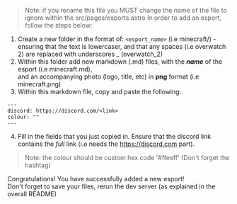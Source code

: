 > Note: if you rename this file you MUST change the name of the file to ignore within the src/pages/esports.astro
In order to add an esport, follow the steps below:

1. Create a new folder in the format of: `<esport_name>` (i.e minecraft/) - ensuring that the text is lowercaser, and that any spaces (i.e overwatch 2) are replaced with underscores _ (overwatch_2)
2. Within this folder add new markdown (.md) files, with the __*name*__ of the esport (i.e minecraft.md),<br/> 
and an accompanying photo (logo, title, etc) in __png__ format (i.e minecraft.png)
3. Within this markdown file, copy and paste the following:
```
---
discord: https://discord.com/<link>
colour: ""
---
```
4. Fill in the fields that you just copied in. Ensure that the discord link contains the *full* link (i.e needs the https://discord.com part).
> Note: the colour should be custom hex code '#ffeeff' (Don't forget the hashtag)

Congratulations! You have successfully added a new esport!<br/>
Don't forget to save your files, rerun the dev server (as explained in the overall README)
